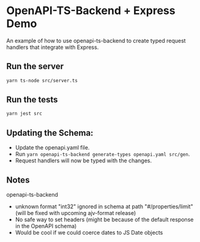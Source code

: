 # OpenAPI-TS-Backend + Express Demo

An example of how to use openapi-ts-backend to create typed request handlers that integrate with Express.

## Run the server

```sh
yarn ts-node src/server.ts
```

## Run the tests

```sh
yarn jest src
```

## Updating the Schema:

- Update the openapi.yaml file.
- Run `yarn openapi-ts-backend generate-types openapi.yaml src/gen`.
- Request handlers will now be typed with the changes.

## Notes

openapi-ts-backend

- unknown format "int32" ignored in schema at path "#/properties/limit" (will be fixed with upcoming ajv-format release)
- No safe way to set headers (might be because of the default response in the OpenAPI schema)
- Would be cool if we could coerce dates to JS Date objects
